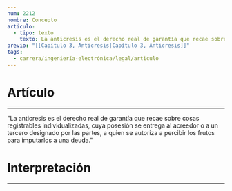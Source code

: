 ```yaml
---
num: 2212
nombre: Concepto
articulo:
  - tipo: texto
    texto: La anticresis es el derecho real de garantía que recae sobre cosas registrables individualizadas, cuya posesión se entrega al acreedor o a un tercero designado por las partes, a quien se autoriza a percibir los frutos para imputarlos a una deuda.
previo: "[[Capítulo 3, Anticresis|Capítulo 3, Anticresis]]"
tags:
  - carrera/ingeniería-electrónica/legal/articulo
---
```

# Artículo
---
"La anticresis es el derecho real de garantía que recae sobre cosas registrables individualizadas, cuya posesión se entrega al acreedor o a un tercero designado por las partes, a quien se autoriza a percibir los frutos para imputarlos a una deuda."

# Interpretación
---
